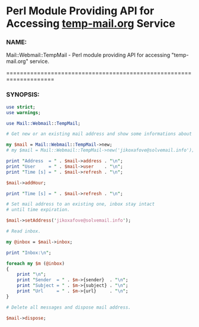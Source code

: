 Perl Module Providing API for Accessing [temp-mail.org](http://temp-mail.org) Service
=====================================================================================

### NAME:

Mail::Webmail::TempMail - Perl module providing API for accessing
"temp-mail.org" service.

====================================================================

### SYNOPSIS:

~~~Perl
use strict;
use warnings;

use Mail::Webmail::TempMail;

# Get new or an existing mail address and show some informations about it.

my $mail = Mail::Webmail::TempMail->new;
# my $mail = Mail::Webmail::TempMail->new('jikoxafove@solvemail.info');

print "Address  = " . $mail->address . "\n";
print "User     = " . $mail->user    . "\n";
print "Time [s] = " . $mail->refresh . "\n";

$mail->addHour;

print "Time [s] = " . $mail->refresh . "\n";

# Set mail address to an existing one, inbox stay intact
# until time expiration.

$mail->setAddress('jikoxafove@solvemail.info');

# Read inbox.

my @inbox = $mail->inbox;

print "Inbox:\n";

foreach my $m (@inbox)
{
	print "\n";
	print "Sender  = " . $m->{sender}  . "\n";
	print "Subject = " . $m->{subject} . "\n";
	print "Url     = " . $m->{url}     . "\n";
}

# Delete all messages and dispose mail address.

$mail->dispose;
~~~


